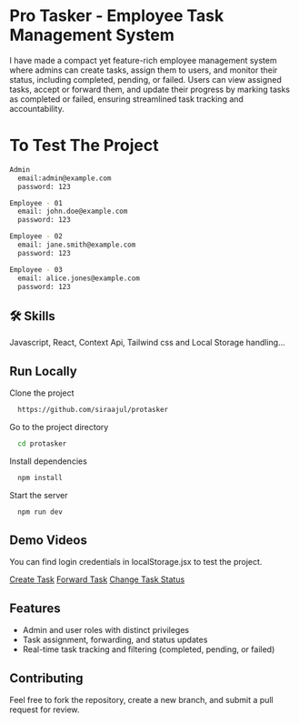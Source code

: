 
# Pro Tasker - Employee Task Management System

I have made a compact yet feature-rich employee management system where admins can create tasks, assign them to users, and monitor their status, including completed, pending, or failed. Users can view assigned tasks, accept or forward them, and update their progress by marking tasks as completed or failed, ensuring streamlined task tracking and accountability.

# To Test The Project 
```bash
Admin
  email:admin@example.com
  password: 123
```
```bash
Employee - 01
  email: john.doe@example.com
  password: 123
```
```bash
Employee - 02
  email: jane.smith@example.com
  password: 123
```
```bash
Employee - 03
  email: alice.jones@example.com
  password: 123
```

## 🛠 Skills
Javascript, React, Context Api, Tailwind css and Local Storage handling...
## Run Locally

Clone the project

```bash
  https://github.com/siraajul/protasker
```

Go to the project directory

```bash
  cd protasker
```

Install dependencies

```bash
  npm install
```

Start the server

```bash
  npm run dev
```


## Demo Videos

You can find login credentials in localStorage.jsx to test the project.

[Create Task](./demo/CreateTask.mp4)
[Forward Task](./demo/ForwardTask.mp4)
[Change Task Status](./demo/StausUpdate.mp4)

## Features
- Admin and user roles with distinct privileges
- Task assignment, forwarding, and status updates
- Real-time task tracking and filtering (completed, pending, or failed)
## Contributing

Feel free to fork the repository, create a new branch, and submit a pull request for review.
